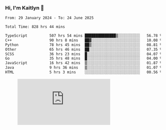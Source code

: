 ### Hi, I'm Kaitlyn 👋
<!--START_SECTION:waka-->

```txt
From: 29 January 2024 - To: 24 June 2025

Total Time: 828 hrs 44 mins

TypeScript          507 hrs 54 mins ██████████████▒░░░░░░░░░░   56.78 %
C++                 90 hrs 8 mins   ██▓░░░░░░░░░░░░░░░░░░░░░░   10.08 %
Python              78 hrs 45 mins  ██▒░░░░░░░░░░░░░░░░░░░░░░   08.81 %
Other               65 hrs 46 mins  ██░░░░░░░░░░░░░░░░░░░░░░░   07.35 %
SCSS                36 hrs 23 mins  █░░░░░░░░░░░░░░░░░░░░░░░░   04.07 %
Go                  35 hrs 48 mins  █░░░░░░░░░░░░░░░░░░░░░░░░   04.00 %
JavaScript          16 hrs 42 mins  ▒░░░░░░░░░░░░░░░░░░░░░░░░   01.87 %
Java                9 hrs 36 mins   ▒░░░░░░░░░░░░░░░░░░░░░░░░   01.07 %
HTML                5 hrs 3 mins    ░░░░░░░░░░░░░░░░░░░░░░░░░   00.56 %
```

<!--END_SECTION:waka-->

<figure><embed src="https://wakatime.com/share/@018d58bc-3d22-46c9-b2d7-4ed36fb8172d/243b5d9b-77cd-4133-89ff-dcc8f225fa18.svg"></embed></figure>

